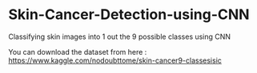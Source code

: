# Skin-Cancer-Detection-using-CNN
Classifying skin images into 1 out the 9 possible classes using CNN

You can download the dataset from here : https://www.kaggle.com/nodoubttome/skin-cancer9-classesisic
